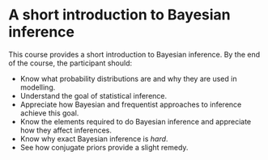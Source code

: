 # A short introduction to Bayesian inference
This course provides a short introduction to Bayesian inference. By the end of the course, the participant should:

- Know what probability distributions are and why they are used in modelling.
- Understand the goal of statistical inference.
- Appreciate how Bayesian and frequentist approaches to inference achieve this goal.
- Know the elements required to do Bayesian inference and appreciate how they affect inferences.
- Know why exact Bayesian inference is *hard*.
- See how conjugate priors provide a slight remedy.
